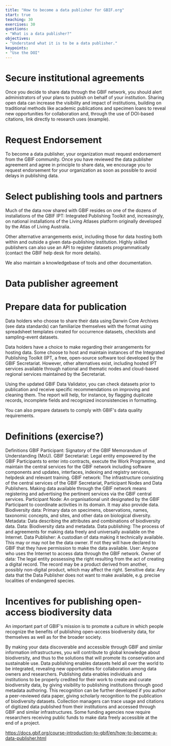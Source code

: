 ```yaml
---
title: "How to become a data publisher for GBIF.org"
start: true
teaching: 30
exercises: 30
questions:
- "What is a data publisher?"
objectives:
- "Understand what it is to be a data publisher."
keypoints:
- "Use the DOI"
---
```


# Secure institutional agreements

Once you decide to share data through the GBIF network, you should alert administrators of your plans to publish on behalf of your institution. Sharing open data can increase the visibility and impact of institutions, building on traditional methods like academic publications and specimen loans to reveal new opportunities for collaboration and, through the use of DOI-based citations, link directly to research uses (example).

# Request Endorsement

To become a data publisher, your organization must request endorsement from the GBIF community. Once you have reviewed the data publisher agreement and agree in principle to share data, we encourage you to request endorsement for your organization as soon as possible to avoid delays in publishing data.

# Select publishing tools and partners

Much of the data now shared with GBIF resides on one of the dozens of installations of the GBIF IPT: Integrated Publishing Toolkit and, increasingly, on national installations of the Living Atlases platform originally developed by the Atlas of Living Australia.

Other alternative arrangements exist, including those for data hosting both within and outside a given data-publishing institution. Highly skilled publishers can also use an API to register datasets programmatically (contact the GBIF help desk for more details).

We also maintain a knowledgebase of tools and other documentation.

# Data publisher agreement

# Prepare data for publication

Data holders who choose to share their data using Darwin Core Archives (see data standards) can familiarize themselves with the format using spreadsheet templates created for occurrence datasets, checklists and sampling-event datasets.

Data holders have a choice to make regarding their arrangements for hosting data. Some choose to host and maintain instances of the Integrated Publishing Toolkit (IPT, a free, open-source software tool developed by the GBIF Secretariat. However, other alternatives exist, including hosted IPT services available through national and thematic nodes and cloud-based regional services maintained by the Secretariat.

Using the updated GBIF Data Validator, you can check datasets prior to publication and receive specific recommendations on improving and cleaning them. The report will help, for instance, by flagging duplicate records, incomplete fields and recognized inconsistencies in formatting.

You can also prepare datasets to comply with GBIF's data quality requirements.


# Definitions (exercise?)

Definitions
GBIF Participant: Signatory of the GBIF Memorandum of Understanding (MoU).
GBIF Secretariat: Legal entity empowered by the GBIF Participants to enter into contracts, execute the Work Programme, and maintain the central services for the GBIF network including software components and updates, interfaces, indexing and registry services, helpdesk and relevant training.
GBIF network: The infrastructure consisting of the central services of the GBIF Secretariat, Participant Nodes and Data Publishers. Making data available through the GBIF network means registering and advertising the pertinent services via the GBIF central services.
Participant Node: An organisational unit designated by the GBIF Participant to coordinate activities in its domain. It may also provide data.
Biodiversity data: Primary data on specimens, observations, names, taxonomic concepts, and sites, and other data on biological diversity.
Metadata: Data describing the attributes and combinations of biodiversity data.
Data: Biodiversity data and metadata.
Data publishing: The process of and agreements for making data freely and universally available on the Internet.
Data Publisher: A custodian of data making it technically available. This may or may not be the data owner. If not they will have declared to GBIF that they have permission to make the data available.
User: Anyone who uses the Internet to access data through the GBIF network.
Owner of data: The legal entity possessing the right resulting from the act of creating a digital record. The record may be a product derived from another, possibly non-digital product, which may affect the right.
Sensitive data: Any data that the Data Publisher does not want to make available, e.g. precise localities of endangered species.

# Incentives for publishing open-access biodiversity data
An important part of GBIF's mission is to promote a culture in which people recognize the benefits of publishing open-access biodiversity data, for themselves as well as for the broader society.

By making your data discoverable and accessible through GBIF and similar information infrastructures, you will contribute to global knowledge about biodiversity, and thus to the solutions that will promote its conservation and sustainable use.
Data publishing enables datasets held all over the world to be integrated, revealing new opportunities for collaboration among data owners and researchers.
Publishing data enables individuals and institutions to be properly credited for their work to create and curate biodiversity data, by giving visibility to publishing institutions through good metadata authoring. This recognition can be further developed if you author a peer-reviewed data paper, giving scholarly recognition to the publication of biodiversity datasets.
Collection managers can trace usage and citations of digitized data published from their institutions and accessed through GBIF and similar infrastructures.
Some funding agencies now require researchers receiving public funds to make data freely accessible at the end of a project.

https://docs.gbif.org/course-introduction-to-gbif/en/how-to-become-a-data-publisher.html

